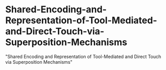 # Shared-Encoding-and-Representation-of-Tool-Mediated-and-Direct-Touch-via-Superposition-Mechanisms
"Shared Encoding and Representation of Tool-Mediated and Direct Touch via Superposition Mechanisms"
